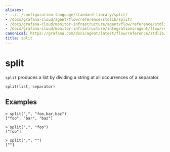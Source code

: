 ```yaml
---
aliases:
- ../../configuration-language/standard-library/split/
- /docs/grafana-cloud/agent/flow/reference/stdlib/split/
- /docs/grafana-cloud/monitor-infrastructure/agent/flow/reference/stdlib/split/
- /docs/grafana-cloud/monitor-infrastructure/integrations/agent/flow/reference/stdlib/split/
canonical: https://grafana.com/docs/agent/latest/flow/reference/stdlib/split/
title: split
---
```


# split

`split` produces a list by dividing a string at all occurrences of a separator.

```river
split(list, separator)
```

## Examples

```river
> split(",", "foo,bar,baz")
["foo", "bar", "baz"]

> split(",", "foo")
["foo"]

> split(",", "")
[""]
```
